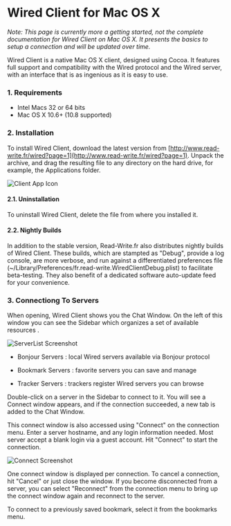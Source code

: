 # Wired Client for Mac OS X

*Note: This page is currently more a getting started, not the complete documentation for Wired Client on Mac OS X. It presents the basics to setup a connection and will be updated over time.*

Wired Client is a native Mac OS X client, designed using Cocoa. It features full support and compatibility with the Wired protocol and the Wired server, with an interface that is as ingenious as it is easy to use. 

### 1. Requirements

- Intel Macs 32 or 64 bits
- Mac OS X 10.6+ (10.8 supported)


### 2. Installation

To install Wired Client, download the latest version from [http://www.read-write.fr/wired?page=1](http://www.read-write.fr/wired?page=1). Unpack the archive, and drag the resulting file to any directory on the hard drive, for example, the Applications folder. 

![Client App Icon](img/client-app.jpg)

#### 2.1. Uninstallation

To uninstall Wired Client, delete the file from where you installed it. 

#### 2.2. Nightly Builds

In addition to the stable version, Read-Write.fr also distributes nightly builds of Wired Client. These builds, which are stampted as "Debug", provide a log console, are more verbose, and run against a differentiated preferences file (~/Library/Preferences/fr.read-write.WiredClientDebug.plist) to facilitate beta-testing. They also benefit of a dedicated software auto-update feed for your convenience. 

### 3. Connectiong To Servers

When opening, Wired Client shows you the Chat Window. On the left of this window you can see the Sidebar which organizes a set of available resources . 

![ServerList Screenshot](../img/overview.png)

* Bonjour Servers : local Wired servers available via Bonjour protocol

* Bookmark Servers : favorite servers you can save and manage

* Tracker Servers : trackers register Wired servers you can browse

Double-click on a server in the Sidebar to connect to it. You will see a Connect window appears, and if the connection succeeded, a new tab is added to the Chat Window.

This connect window is also accessed using "Connect" on the connection menu. Enter a server hostname, and any login information needed. Most server accept a blank login via a guest account. Hit "Connect" to start the connection. 

![Connect Screenshot](img/connect.png)

One connect window is displayed per connection. To cancel a connection, hit "Cancel" or just close the window. If you become disconnected from a server, you can select "Reconnect" from the connection menu to bring up the connect window again and reconnect to the server. 

To connect to a previously saved bookmark, select it from the bookmarks menu.